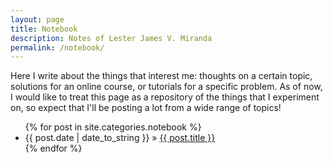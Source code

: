 ```yaml
---
layout: page
title: Notebook
description: Notes of Lester James V. Miranda
permalink: /notebook/
---
```


Here I write about the things that interest me: thoughts on a certain
topic, solutions for an online course, or tutorials for a specific
problem. As of now, I would like to treat this page as a repository of
the things that I experiment on, so expect that
I'll be posting a lot from a wide range of topics!

<ul>
  {% for post in site.categories.notebook %}
    <li>
        <span>{{ post.date | date_to_string }}</span> » <a href="{{ post.url }}" title="{{ post.title }}">{{ post.title }}</a>
    </li>
  {% endfor %}
</ul>
